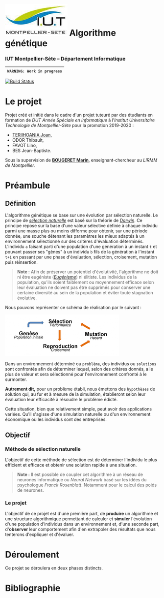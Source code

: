 # ![](ressources/logo.jpeg) Algorithme génétique
### IUT Montpellier-Sète – Département Informatique

| `WARNING: Work in progress` |
| --- |

[![Build Status](https://travis-ci.org/joan-teriihoania/remote-control.svg?branch=master)](https://travis-ci.org/joan-teriihoania/remote-control)

# Le projet
Projet créé et initié dans le cadre d'un projet tuteuré par des étudiants en formation de *DUT Année Spéciale en informatique* à l'*Institut Universitaire Technologie de Montpellier-Sète* pour la promotion 2019-2020 :
 - [TERIIHOANIA Joan](http://joan-teriihoania.fr/),
 - ODOR Thibault,
 - FAVOT Lino,
 - BES Jean-Baptiste.

Sous la supervision de **[BOUGERET Marin](http://www.lirmm.fr/~bougeret/)**, enseignant-chercheur au *LIRMM de Montpellier*.


# Préambule
## Définition
L'algorithme génétique se base sur une évolution par sélection naturelle. Le principe de *[sélection naturelle](https://fr.wikipedia.org/wiki/S%C3%A9lection_naturelle)* est basé sur la théorie de *[Darwin](https://fr.wikipedia.org/wiki/Charles_Darwin)*. Ce principe repose sur la base d'une valeur sélective définie à chaque individu parmi une masse plus ou moins difforme pour obtenir, sur une période donnée, une souche détenant les paramètres les mieux adaptés à un environnement sélectionné sur des critères d'évaluation déterminés. L'individu `a` faisant parti d'une population d'une génération à un instant `t` et pouvant passer ses "gènes" à un individu `b` fils de la génération à l'instant `t+1` en passant par une phase d'évaluation, sélection, croisement, mutation puis réinsertion.

> **Note :** Afin de préserver un potentiel d'évolutivité, l'algorithme ne doit ni être eugéniste (*[Eugénisme](https://fr.wikipedia.org/wiki/Eug%C3%A9nisme)*) ni élitiste. Les individus de la population, qu'ils soient faiblement ou moyennement efficace selon leur évaluation ne doivent pas être supprimés pour conserver une certaine diversité au sein de la population et éviter toute stagnation évolutive.

Nous pouvons représenter ce schéma de réalisation par le suivant :

![](ressources/algo_gen_scheme.png)

Dans un environnement déterminé ou `problème`, des individus ou `solutions` sont confrontés afin de déterminer lequel, selon des critères donnés, a le plus de valeur et sera sélectionné pour l'environnement confronté à le surmonter.

**Autrement dit,** pour un problème établi, nous émettons des `hypothèses` de solution qui, au fur et à mesure de la simulation, établieront selon leur évaluation leur efficacité à résoudre le problème édicté.

Cette situation, bien que relativement simple, peut avoir des applications variées. Qu'il s'agisse d'une simulation naturelle ou d'un environnement économique où les individus sont des entreprises.

## Objectif

### Méthode de sélection naturelle
L'objectif de cette méthode de sélection est de déterminer l'individu le plus efficient et efficace et obtenir une solution rapide à une situation.

> **Note :** Il est possible de coupler cet algorithme à un réseau de neurones informatique ou *Neural Network* basé sur les idées du psychologue *Franck Rosenblatt*. Notamment pour le calcul des poids de neurones.

### Le projet

L'objectif de ce projet est d'une première part, de **produire** un algorithme et une structure algorithmique permettant de calculer et **simuler** l'évolution d'une population d'individus dans un environnement et, d'une seconde part, d'**observer** leur comportement afin d'en extrapoler des résultats que nous tenterons d'expliquer et d'évaluer.

# Déroulement

Ce projet se déroulera en deux phases distincts.

# Bibliographie

